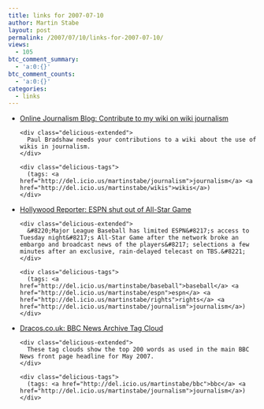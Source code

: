 ```yaml
---
title: links for 2007-07-10
author: Martin Stabe
layout: post
permalink: /2007/07/10/links-for-2007-07-10/
views:
  - 105
btc_comment_summary:
  - 'a:0:{}'
btc_comment_counts:
  - 'a:0:{}'
categories:
  - links
---
```

<ul class="delicious">
  <li>
    <div class="delicious-link">
      <a href="http://onlinejournalismblog.wordpress.com/2007/07/09/contribute-to-my-wiki-on-wiki-journalism/">Online Journalism Blog: Contribute to my wiki on wiki journalism</a>
    </div>
    
    <div class="delicious-extended">
      Paul Bradshaw needs your contributions to a wiki about the use of wikis in journalism.
    </div>
    
    <div class="delicious-tags">
      (tags: <a href="http://del.icio.us/martinstabe/journalism">journalism</a> <a href="http://del.icio.us/martinstabe/wikis">wikis</a>)
    </div>
  </li>
  
  <li>
    <div class="delicious-link">
      <a href="http://www.hollywoodreporter.com/hr/content_display/news/e3icec89c18d5ef8ec58165dfae65c9791c">Hollywood Reporter: ESPN shut out of All-Star Game</a>
    </div>
    
    <div class="delicious-extended">
      &#8220;Major League Baseball has limited ESPN&#8217;s access to Tuesday night&#8217;s All-Star Game after the network broke an embargo and broadcast news of the players&#8217; selections a few minutes after an exclusive, rain-delayed telecast on TBS.&#8221;
    </div>
    
    <div class="delicious-tags">
      (tags: <a href="http://del.icio.us/martinstabe/baseball">baseball</a> <a href="http://del.icio.us/martinstabe/espn">espn</a> <a href="http://del.icio.us/martinstabe/rights">rights</a> <a href="http://del.icio.us/martinstabe/journalism">journalism</a>)
    </div>
  </li>
  
  <li>
    <div class="delicious-link">
      <a href="http://www.dracos.co.uk/work/bbc-news-archive/tardis/tag-cloud/?t=main-time">Dracos.co.uk: BBC News Archive Tag Cloud</a>
    </div>
    
    <div class="delicious-extended">
      These tag clouds show the top 200 words as used in the main BBC News front page headline for May 2007.
    </div>
    
    <div class="delicious-tags">
      (tags: <a href="http://del.icio.us/martinstabe/bbc">bbc</a> <a href="http://del.icio.us/martinstabe/journalism">journalism</a>)
    </div>
  </li>
</ul>